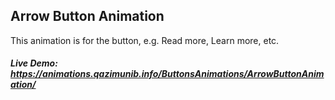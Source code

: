 ## Arrow Button Animation
This animation is for the button, e.g. Read more, Learn more, etc.

##### Live Demo: https://animations.qazimunib.info/ButtonsAnimations/ArrowButtonAnimation/
